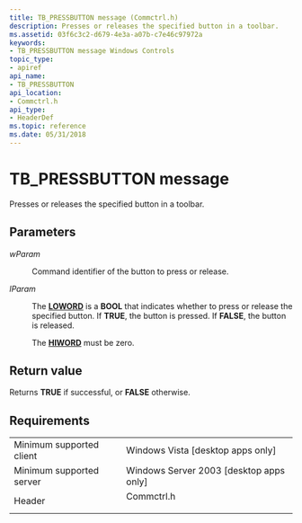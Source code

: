 ```yaml
---
title: TB_PRESSBUTTON message (Commctrl.h)
description: Presses or releases the specified button in a toolbar.
ms.assetid: 03f6c3c2-d679-4e3a-a07b-c7e46c97972a
keywords:
- TB_PRESSBUTTON message Windows Controls
topic_type:
- apiref
api_name:
- TB_PRESSBUTTON
api_location:
- Commctrl.h
api_type:
- HeaderDef
ms.topic: reference
ms.date: 05/31/2018
---
```


# TB\_PRESSBUTTON message

Presses or releases the specified button in a toolbar.

## Parameters

<dl> <dt>

*wParam* 
</dt> <dd>

Command identifier of the button to press or release.

</dd> <dt>

*lParam* 
</dt> <dd>

The [**LOWORD**](/previous-versions/windows/desktop/legacy/ms632659(v=vs.85)) is a **BOOL** that indicates whether to press or release the specified button. If **TRUE**, the button is pressed. If **FALSE**, the button is released.

The [**HIWORD**](/previous-versions/windows/desktop/legacy/ms632657(v=vs.85)) must be zero.

</dd> </dl>

## Return value

Returns **TRUE** if successful, or **FALSE** otherwise.

## Requirements



|                                     |                                                                                       |
|-------------------------------------|---------------------------------------------------------------------------------------|
| Minimum supported client<br/> | Windows Vista \[desktop apps only\]<br/>                                        |
| Minimum supported server<br/> | Windows Server 2003 \[desktop apps only\]<br/>                                  |
| Header<br/>                   | <dl> <dt>Commctrl.h</dt> </dl> |



 

